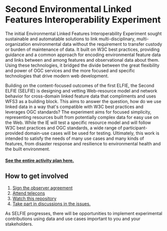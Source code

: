 # Second Environmental Linked Features Interoperability Experiment

The initial Environmental Linked Features Interoperability Experiment sought sustainable and automatable solutions to link multi-disciplinary, multi-organization environmental data without the requirement to transfer custody or burden of maintenance of data. It built on W3C best practices, providing guidance and a common approach for encoding environmental feature data and links between and among features and observational data about them. Using these technologies, it bridged the divide between the great flexibility and power of OGC services and the more focused and specific technologies that drive modern web development. 

Building on the content-focused outcomes of the first ELFIE, the Second ELFIE (SELFIE) is designing and vetting Web-resource model and network behavior for cross-domain linked feature data that compliments and uses WFS3 as a building block. This aims to answer the question, how do we use linked data in a way that's compatible with W3C best practices and leverages OGC standards? The experiment aims for focused simplicity, representing resources built from potentially complex data for easy use on the Web. While the IE will test a specific resource model and will follow W3C best practices and OGC standards, a wide range of participant-provided domain-use cases will be used for testing. Ultimately, this work is intended to satisfy the needs of many use cases and many kinds of features, from disaster response and resilience to environmental health and the built environment.

#### [See the entire activity plan here.](https://opengeospatial.github.io/SELFIE/SELFIE_activity_plan)

## How to get involved

1. [Sign the observer agreement](https://portal.opengeospatial.org/files/?artifact_id=82492)  
1. [Attend telecons](https://calendar.google.com/event?action=TEMPLATE&tmeid=XzhsMmplZDlwNmQxNDRiOWo3NTBqMmI5azY0cWo2YmEyOGNyMzJiYTE4b3MzNGRpNThjcmo4ZDFoOGNfMjAxOTA1MjFUMjAwMDAwWiBkYmxvZGdldHRAdXNncy5nb3Y&tmsrc=dblodgett%40usgs.gov&scp=ALL) 
1. [Watch this repository](https://help.github.com/en/articles/watching-and-unwatching-repositories) 
1. [Take part in discussions in the issues.](https://github.com/opengeospatial/SELFIE/issues) 

As SELFIE progresses, there will be opportunities to implement experimental contributions using data and use cases important to you and your stakeholders.
